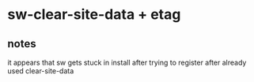 # sw-clear-site-data + etag

## notes
it appears that sw gets stuck in install after trying to register after already used clear-site-data